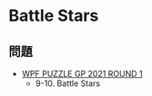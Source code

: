 # Battle Stars

## 問題
- [WPF PUZZLE GP 2021 ROUND 1](../questions/wpfpgp2021_1.md)
	- 9-10. Battle Stars
